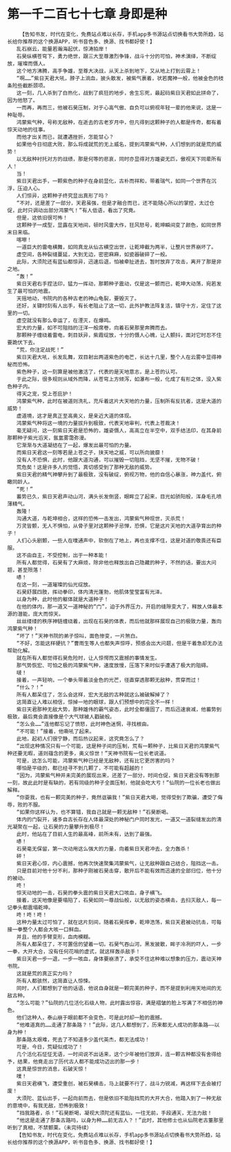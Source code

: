 # 第一千二百七十七章 身即是种
        【告知书友，时代在变化，免费站点难以长存，手机app多书源站点切换看书大势所趋，站长给你推荐的这个换源APP，听书音色多、换源、找书都好使！】
       乱石崩云，能量若瀚海起伏，惊涛拍岸！
       石昊纵横苍穹下，勇力绝世，跟三大至尊激烈争锋，战斗十分的可怕，神术演绎，不断绽放，璀璨而慑人。
       这个地方沸腾，高手争雄，至尊大决战，从天上杀到地下，又从地上打到云霄上！
       “啊……”紫日天君大吼，脖子上淌血，披头散发，被紫气裹着，状若魔神一般，他被金色的枝条险些截断颈项。
       这一刻，几人杀到了白热化，战到了疯狂的地步，舍生忘死，最起码紫日天君如此拼命了，因为他怒了。
       一而再，再而三，他被石昊压制，对于心高气傲、自负可以俯视年轻一辈的他来说，这是一种耻辱。
       鸿蒙紫气种，号称无敌种，在逝去的古老岁月中，但凡得到这颗种子的人都是传奇，都有着惊天动地的往事。
       而他才出关而已，就遭遇挫折，怎能甘心？
       如果他今日彻底大败，那么将成就荒的无上威名，提到鸿蒙紫气种，人们想到的就是荒的威势！
       以无敌种衬托对方的战绩，那是何等的悲哀，同时亦显得对方雄姿无匹，傲视天下同辈所有人！
       当！
       紫日天君出手，一颗紫色的种子在身前显化，古朴而祥和，带着瑞气，如同一个世界在沉浮，压迫人心。
       人们惊异，这颗种子终究显出真形了吗？
       “不对，还是差了一部分，天君虽强，但是才融合而已，还不能随心所以的掌控，太过仓促，此时只调动出部分鸿蒙气！”有人低语，看出了究竟。
       但是，这依旧很可怖！
       这颗种子一成型，显露在天地间，顿时风雷大作，狂风怒号，乾坤瞬间变了颜色，如同世界末日来临。
       喀嚓！
       一道巨大的雷电横舞，如同真龙从仙古横空出世，让乾坤截为两半，让整片世界崩坏了。
       虚空间，各种裂缝蔓延，大到无边，密密麻麻，如瓷器破碎了一般。
       此际，大须陀还有蓝仙都惊异，迅速后退，怕被牵扯进去，暂时放弃了攻击，离开了那是非之地。
       “轰！”
       紫日天君右手捏法印，猛力一挥动，那颗种子震动，仅是这一颤而已，乾坤大动荡，宛若发生了最可怕的地震。
       天摇地动，书院内的各种古老的神山龟裂，要毁灭了。
       还好，关键时刻有人出手，有长老阻止了这一切，此外护教法阵复活，镇守十方，定住了这里的一切。
       虚空就没有那么幸运了，在湮灭，在爆鸣。
       宏大的力量，如不可阻挡的汪洋一般席卷，向着石昊那里奔腾而去。
       那颗种子缠绕着雷电，刺目妖异，紫霞绽放，十分的慑人心魄，让人颤抖，面对它时忍不住要跪伏下去。
       “荒，你注定战死！”
       紫日天君大吼，长发乱舞，双目射出两道紫色的电芒，长达十几里，整个人在云雾中显得神秘而恐怖。
       紫色种子，这一刻算是被他激活了，代表的是天地意志，是上苍的认可。
       于此之际，很多规则从域外而降，从苍穹上方倾泻，如瀑布一般，化成了有形之体，没入紫色种子内。
       得天之宠，受上苍庇护！
       鸿蒙紫气种，此时在被道则洗礼，充斥着这片大天地的力量，压制所有反抗者，这是大道的威势！
       虚道境，这才是真正至高奥义，是亲近大道的体现。
       鸿蒙紫气种将这一境的力量拔升到极致，代表天地审判，代表上苍裁决！
       毫无疑问，这一刻紫日天君是恐怖的，雄姿慑人，高高立在半空中，双手结法印，在其身前那颗种子紫光滔天，氤氲雾霭弥漫。
       它渐渐与大道凝结在了一起，爆发出最可怕的力量。
       而紫日天君这一刻等若是上苍之子，挟天地之威，可以所向披靡！
       没有人不恐惧，此时，他跟大道沟通，可以摧毁一切阻挡，无坚不摧，无物不破！
       荒危矣！这是许多人的觉悟，真切感受到了那种无敌的威势。
       紫日天君的精气神攀升到了最极致，没有破绽，俯视万物，他的自信心暴涨，神力盖代，俯瞰同龄人。
       “死！”
       蓄势已久，紫日天君声动山河，满头长发倒竖，眼眸立了起来，目光如骄阳般，浑身毛孔喷薄精气。
       轰隆！
       沟通大道，与乾坤相合，这样的恐怖一击发出，鸿蒙紫气种现世，灭杀荒！
       万灵皆颤，无人不惧怕，从骨子里对这颗种子忌惮，恐惧，它是这片天地的大道孕育出的种子！
       人们心头剧颤，一些人在噗通声中，软倒在了地上，再也支撑不住，这是对道的敬畏还有臣服。
       这不由自主，不受控制，出于一种本能！
       所有人都觉得，石昊有了大麻烦，除非他也释放出自己隐藏的种子，不然的话，要出大问题，甚至殒落！
       哧！
       在这一刻，一道璀璨的仙光绽放。
       石昊舒展四肢，挥动拳印，体内清光蓬勃，他肌体莹莹富有光泽。
       以身为种，此时他的躯体就是大道种子！
       在他的体内，那一道又一道神秘的“门”，迫于外界压力，开启的缝隙变大了，释放人体最本源的潜能，庞大而惊天。
       丝丝缕缕的秩序神链缠绕着，出现在石昊的体表，而后他就那样展现自己的极致力量，轰向鸿蒙紫气种！
       “坏了！”天神书院的弟子惊叫，面色惨变，一片煞白。
       “不好，怎能这样硬抗？”曹雨生等人也都失声惊呼，预感会出大问题，但是干着急却无办法帮助化解。
       就在所有人都觉得石昊危险时，让人惊愕而又震撼的事情发生。
       那气势恢宏、可怕之极的鸿蒙紫气种，速度放慢，压落下来时似乎遭遇了极大的阻碍。
       啵！
       接着，一声轻响，一个拳头带着淡金色的光芒，径直穿透那颗无敌种，贯穿而过！
       “什么？！”
       所有人都呆住了，怎么会这样，宏大无敌的古种就这么被破解掉了？
       这简直让人难以相信，惊掉一地的眼球，跟人们预想中的完全不一样！
       紫日天君那种无敌大势，那种雄伟的霸气姿态，此时全都僵固了，而后迅速衰减，他蓄势到极致，最后竟会直接像是个大气球被人戳破般。
       “怎么会……”连他都忘记了愤怒，此时神色迷惘，寻找根由。
       “不可能！”接着，他嘶吼了起来。
       此地，起初人们很宁静，而后热议起来，这究竟怎么了？
       “出现这种情况只有一个可能，这是种子间的压制，荒有一颗种子，比紫日天君的鸿蒙紫气种还要无暇，道则蕴含的更多，奥义惊世！”天神书院有一位长老说道。
       可是，这怎么可能，鸿蒙紫气种已经是无敌种，还有比它更厉害的吗？
       哪怕是平级的，都已经寻不到几颗了，不可能有超越的！
       “因为，鸿蒙紫气种并未完美的展现出来，还差了一部分，时间仓促，紫日天君没有等到那一刻，故此此时是有缺的，若有同级的种子全面压制，他就会吃大亏！”仙院的一位长老也做出解释。
       “你耍我，也有一颗完美的种子，竟然诓骗我！”紫日天君大喝，觉得受到了欺骗，遭受了侮辱，败的不服。
       “如果你这样认为，也不算错，我自己就是一颗无敌种！”石昊断喝。
       体内的门裂开，诸多自古长存在人体最深处的神秘门户同时发光，一道又一道裂缝发出的清光凝聚在一起，让石昊的力量攀升到极尽！
       此时，他站在了目前人生的最高峰，前所未有，达到了最强。
       哧！
       石昊毫无保留，第一次动用这么强大的力量，向着紫日天君冲去，全力轰杀！
       砰！
       紫日天君心惊，内心震撼，他再次快速聚集鸿蒙紫气，让无敌种跟自己结合，阻挡这一击。
       只是目前对他十分不利，那种子刚被石昊击穿，散开后不能有效而迅速的全部归位，他十分的被动。
       咚！
       惊天动地的一击，石昊的拳头震的紫日天君大口咳血，身子横飞。
       接着，这天地像是要塌陷了，石昊如同一尊战仙般，以无敌的姿态横击，去扫灭敌人，每一记拳头都震塌乾坤。
       咚！咚！咚！
       这种力量太过可怕了，就在这片刻间，随着石昊挥拳，乾坤浩荡，紫日天君被动抗击，可每接一拳整个人都会大咳一口鲜血。
       并且，他的手臂变形，血肉模糊。
       所有人都呆住了，不可置信的望着一切。石昊气吞山河，黑发披散，眸子冷冽的吓人，一步一拳，大开大合，没有任何花哨的虚式，就这样轰杀敌手！
       紫日天君一步一退，一步一咳血，身体要崩溃了，承受不住这种难以想象的压力，震动天神书院。
       这就是荒的真正实力吗？
       所有人都骇然，这简直让人惊悚。
       同时，人们都想到了他的话语，他说自身就是一颗完美的种子，而不是提到利用天地间的无敌古种。
       “怎么可能？”仙院的几位活化石级人物，此时露出惊容，满是褶皱的脸上写满了不相信的神色。
       他们这种人，泰山崩于眼前都不会变色，可是此时却一脸的震撼。
       “他难道真的……走通了那条路？！”此际，这几人都想到了，历来都无人成功的那条路——以身为种！
       那条路太艰难，死去了不知道多少盖代英杰，都无法成功！
       可是，今日，荒疑似成功了！
       几个活化石怔怔无语，一时间说不出话来，这个少年被他们放弃，连一颗古种都没有舍得给予，结果，他竟走出了历代古人都不能成功迈出的那一步！
       这真是惊世的消息，石破天惊！
       噗！
       紫日天君横飞，遭受重创，被石昊横击，马上就要不行了，战斗力锐减，再这样下去会被打废！
       大须陀、蓝仙出手，一起向前而去，但是依旧不能阻挡荒的大开大合，他踏入到了一种无敌的意境中，有我无敌，恐怖到极致！
       “挡我路者，杀！”石昊断喝，凝视大须陀还有蓝仙，一往无前，手段通天，无法力敌！
       “他这是走通了那条古路吗，以身为种……前无古人？！”此时，其他修士也从仙院老古董那里听到了真相，不禁颤栗。（未完待续）
       【告知书友，时代在变化，免费站点难以长存，手机app多书源站点切换看书大势所趋，站长给你推荐的这个换源APP，听书音色多、换源、找书都好使！】